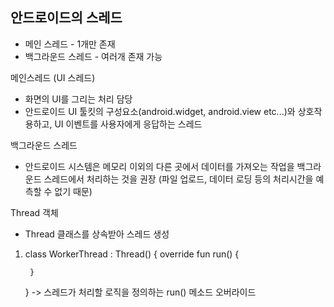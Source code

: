 ## 안드로이드의 스레드

+ 메인 스레드 - 1개만 존재
+ 백그라운드 스레드 - 여러개 존재 가능

메인스레드 (UI 스레드)
 - 화면의 UI를 그리는 처리 담당
 - 안드로이드 UI 툴킷의 구성요소(android.widget, android.view etc...)와 상호작용하고, UI 이벤트를 사용자에게 응답하는 스레드

백그라운드 스레드
- 안드로이드 시스템은 메모리 이외의 다른 곳에서 데이터를 가져오는 작업을 백그라운드 스레드에서 처리하는 것을 권장
    (파일 업로드, 데이터 로딩 등의 처리시간을 예측할 수 없기 때문)

Thread 객체
- Thread 클래스를 상속받아 스레드 생성
1.
    class WorkerThread  : Thread() { 
        override fun run() {

        }
    }
    -> 스레드가 처리할 로직을 정의하는  run() 메소드 오버라이드
